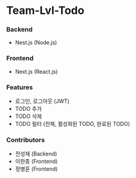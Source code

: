 # Team-Lvl-Todo

### Backend
- Nest.js (Node.js)

### Frontend
- Next.js (React.js)

### Features
- 로그인, 로그아웃 (JWT)
- TODO 추가
- TODO 삭제
- TODO 필터 (전체, 활성화된 TODO, 완료된 TODO)

### Contributors
- 전성재 (Backend)
- 이한종 (Frontend)
- 정병훈 (Frontend)
